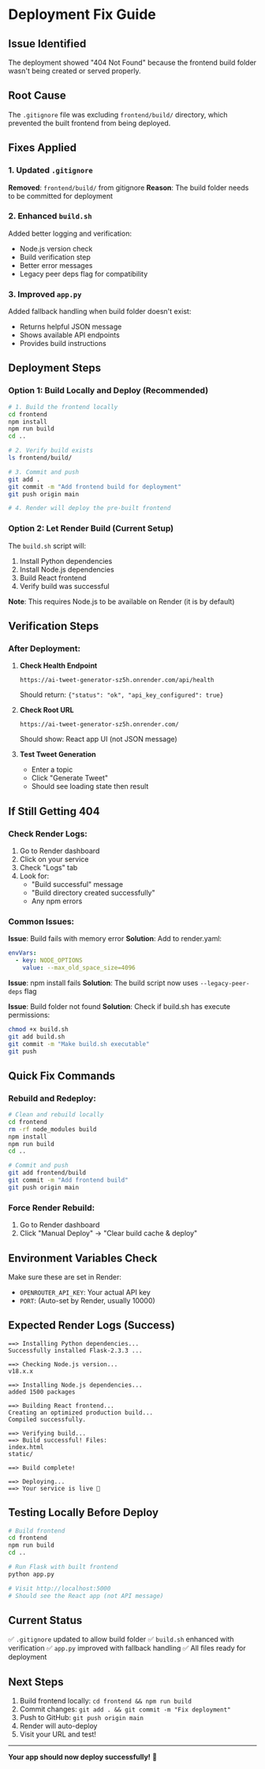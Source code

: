 # Deployment Fix Guide

## Issue Identified
The deployment showed "404 Not Found" because the frontend build folder wasn't being created or served properly.

## Root Cause
The `.gitignore` file was excluding `frontend/build/` directory, which prevented the built frontend from being deployed.

## Fixes Applied

### 1. Updated `.gitignore`
**Removed**: `frontend/build/` from gitignore
**Reason**: The build folder needs to be committed for deployment

### 2. Enhanced `build.sh`
Added better logging and verification:
- Node.js version check
- Build verification step
- Better error messages
- Legacy peer deps flag for compatibility

### 3. Improved `app.py`
Added fallback handling when build folder doesn't exist:
- Returns helpful JSON message
- Shows available API endpoints
- Provides build instructions

## Deployment Steps

### Option 1: Build Locally and Deploy (Recommended)

```bash
# 1. Build the frontend locally
cd frontend
npm install
npm run build
cd ..

# 2. Verify build exists
ls frontend/build/

# 3. Commit and push
git add .
git commit -m "Add frontend build for deployment"
git push origin main

# 4. Render will deploy the pre-built frontend
```

### Option 2: Let Render Build (Current Setup)

The `build.sh` script will:
1. Install Python dependencies
2. Install Node.js dependencies
3. Build React frontend
4. Verify build was successful

**Note**: This requires Node.js to be available on Render (it is by default)

## Verification Steps

### After Deployment:

1. **Check Health Endpoint**
   ```
   https://ai-tweet-generator-sz5h.onrender.com/api/health
   ```
   Should return: `{"status": "ok", "api_key_configured": true}`

2. **Check Root URL**
   ```
   https://ai-tweet-generator-sz5h.onrender.com/
   ```
   Should show: React app UI (not JSON message)

3. **Test Tweet Generation**
   - Enter a topic
   - Click "Generate Tweet"
   - Should see loading state then result

## If Still Getting 404

### Check Render Logs:
1. Go to Render dashboard
2. Click on your service
3. Check "Logs" tab
4. Look for:
   - "Build successful" message
   - "Build directory created successfully"
   - Any npm errors

### Common Issues:

**Issue**: Build fails with memory error
**Solution**: Add to render.yaml:
```yaml
envVars:
  - key: NODE_OPTIONS
    value: --max_old_space_size=4096
```

**Issue**: npm install fails
**Solution**: The build script now uses `--legacy-peer-deps` flag

**Issue**: Build folder not found
**Solution**: Check if build.sh has execute permissions:
```bash
chmod +x build.sh
git add build.sh
git commit -m "Make build.sh executable"
git push
```

## Quick Fix Commands

### Rebuild and Redeploy:
```bash
# Clean and rebuild locally
cd frontend
rm -rf node_modules build
npm install
npm run build
cd ..

# Commit and push
git add frontend/build
git commit -m "Add frontend build"
git push origin main
```

### Force Render Rebuild:
1. Go to Render dashboard
2. Click "Manual Deploy" → "Clear build cache & deploy"

## Environment Variables Check

Make sure these are set in Render:
- `OPENROUTER_API_KEY`: Your actual API key
- `PORT`: (Auto-set by Render, usually 10000)

## Expected Render Logs (Success)

```
==> Installing Python dependencies...
Successfully installed Flask-2.3.3 ...

==> Checking Node.js version...
v18.x.x

==> Installing Node.js dependencies...
added 1500 packages

==> Building React frontend...
Creating an optimized production build...
Compiled successfully.

==> Verifying build...
==> Build successful! Files:
index.html
static/

==> Build complete!

==> Deploying...
==> Your service is live 🎉
```

## Testing Locally Before Deploy

```bash
# Build frontend
cd frontend
npm run build
cd ..

# Run Flask with built frontend
python app.py

# Visit http://localhost:5000
# Should see the React app (not API message)
```

## Current Status

✅ `.gitignore` updated to allow build folder
✅ `build.sh` enhanced with verification
✅ `app.py` improved with fallback handling
✅ All files ready for deployment

## Next Steps

1. Build frontend locally: `cd frontend && npm run build`
2. Commit changes: `git add . && git commit -m "Fix deployment"`
3. Push to GitHub: `git push origin main`
4. Render will auto-deploy
5. Visit your URL and test!

---

**Your app should now deploy successfully!** 🚀
